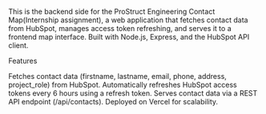 
This is the backend side for the ProStruct Engineering Contact Map(Internship assignment), a web application that fetches contact data from HubSpot, manages access token refreshing, and serves it to a frontend map interface. Built with Node.js, Express, and the HubSpot API client.


Features

Fetches contact data (firstname, lastname, email, phone, address, project_role) from HubSpot.
Automatically refreshes HubSpot access tokens every 6 hours using a refresh token.
Serves contact data via a REST API endpoint (/api/contacts).
Deployed on Vercel for scalability.

